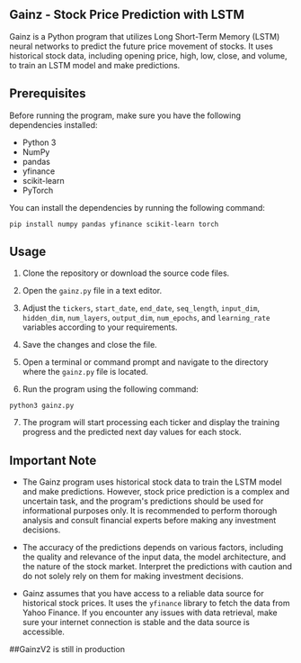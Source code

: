 ## Gainz - Stock Price Prediction with LSTM

Gainz is a Python program that utilizes Long Short-Term Memory (LSTM) neural networks to predict the future price movement of stocks. It uses historical stock data, including opening price, high, low, close, and volume, to train an LSTM model and make predictions.

## Prerequisites

Before running the program, make sure you have the following dependencies installed:

- Python 3
- NumPy
- pandas
- yfinance
- scikit-learn
- PyTorch

You can install the dependencies by running the following command:

```
pip install numpy pandas yfinance scikit-learn torch
```

## Usage

1. Clone the repository or download the source code files.

2. Open the `gainz.py` file in a text editor.

3. Adjust the `tickers`, `start_date`, `end_date`, `seq_length`, `input_dim`, `hidden_dim`, `num_layers`, `output_dim`, `num_epochs`, and `learning_rate` variables according to your requirements.

4. Save the changes and close the file.

5. Open a terminal or command prompt and navigate to the directory where the `gainz.py` file is located.

6. Run the program using the following command:

```
python3 gainz.py
```

7. The program will start processing each ticker and display the training progress and the predicted next day values for each stock.

## Important Note

- The Gainz program uses historical stock data to train the LSTM model and make predictions. However, stock price prediction is a complex and uncertain task, and the program's predictions should be used for informational purposes only. It is recommended to perform thorough analysis and consult financial experts before making any investment decisions.

- The accuracy of the predictions depends on various factors, including the quality and relevance of the input data, the model architecture, and the nature of the stock market. Interpret the predictions with caution and do not solely rely on them for making investment decisions.

- Gainz assumes that you have access to a reliable data source for historical stock prices. It uses the `yfinance` library to fetch the data from Yahoo Finance. If you encounter any issues with data retrieval, make sure your internet connection is stable and the data source is accessible.

##GainzV2 is still in production
